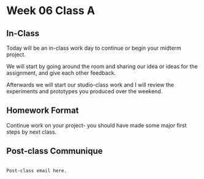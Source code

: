 # Week 06 Class A

## In-Class

Today will be an in-class work day to continue or begin your midterm project.

We will start by going around the room and sharing our idea or ideas for the assignment, and give each other feedback.

Afterwards we will start our studio-class work and I will review the experiments and prototypes you produced over the weekend.

## Homework Format

Continue work on your project- you should have made some major first steps by next class.

## Post-class Communique

```

Post-class email here.


```
